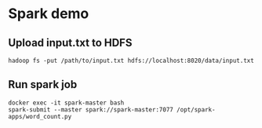 # Spark demo

## Upload input.txt to HDFS

```
hadoop fs -put /path/to/input.txt hdfs://localhost:8020/data/input.txt

```

## Run spark job

```
docker exec -it spark-master bash
spark-submit --master spark://spark-master:7077 /opt/spark-apps/word_count.py
```
